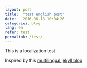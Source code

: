 ```yaml
---
layout: post
title:  "test english post"
date:   2016-06-18 10:34:26
categories: blog
lang: en
refer: test
permalink: /test/
---
```


This is a localization test

Inspired by this [multilingual jekyll blog](https://www.sylvaindurand.org/making-jekyll-multilingual/)









